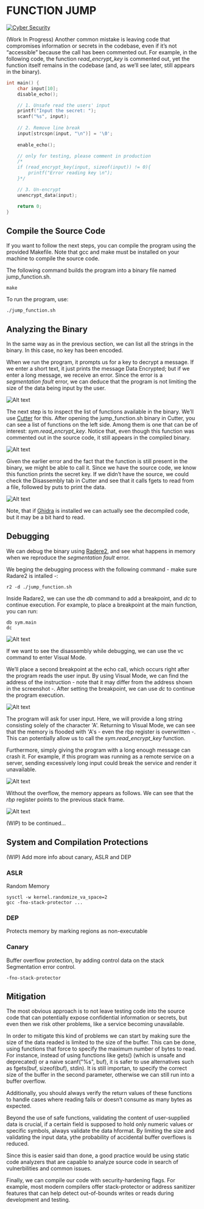 # FUNCTION JUMP
<a href='' target="_blank"><img alt='Cyber Security' src='https://img.shields.io/badge/Cyber_Security-100000?style=for-the-badge&logo=Cyber Security&logoColor=B60000&labelColor=FFA200&color=FFA200'/></a>

(Work In Progress)
Another common mistake is leaving code that compromises information or secrets in the codebase, even if it’s not “accessible” because the call has been commented out. For example, in the following code, the function r*ead_encrypt_key* is commented out, yet the function itself remains in the codebase (and, as we’ll see later, still appears in the binary).

```c
int main() {
    char input[10];
    disable_echo();

    // 1. Unsafe read the users' input
    printf("Input the secret: ");
    scanf("%s", input);
    
    // 2. Remove line break
    input[strcspn(input, "\n")] = '\0';
    
    enable_echo();

    // only for testing, please comment in production
    /*
    if (read_encrypt_key(input, sizeof(input)) != 0){
        printf("Error reading key \n");
    }*/

    // 3. Un-encrypt
    unencrypt_data(input);

    return 0;
}
```

## Compile the Source Code
If you want to follow the next steps, you can compile the program using the provided Makefile. Note that gcc and make must be installed on your machine to compile the source code.

The following command builds the program into a binary file named jump_function.sh.
```shell
make
```
To run the program, use:
```shell
./jump_function.sh
```


## Analyzing the Binary
In the same way as in the previous section, we can list all the strings in the binary. In this case, no key has been encoded.

When we run the program, it prompts us for a key to decrypt a message. If we enter a short text, it just prints the message Data Encrypted; but if we enter a long message, we receive an error. Since the error is a *segmentation fault* error, we can deduce that the program is not limiting the size of the data being input by the user.

![Alt text](images/image.png)

The next step is to inspect the list of functions available in the binary. We’ll use [Cutter](https://cutter.re/) for this. After opening the jump_function.sh binary in Cutter, you can see a list of functions on the left side. Among them is one that can be of interest: *sym.read_encrypt_key*. Notice that, even though this function was commented out in the source code, it still appears in the compiled binary.

![Alt text](images/image-1.png)

Given the earlier error and the fact that the function is still present in the binary, we might be able to call it. Since we have the source code, we know this function prints the secret key. If we didn’t have the source, we could check the Disassembly tab in Cutter and see that it calls fgets to read from a file, followed by puts to print the data.

![Alt text](images/image-2.png)

Note, that if [Ghidra](https://ghidra-sre.org) is installed we can actually see the decompiled code, but it may be a bit hard to read.

## Debugging
We can debug the binary using [Radere2](https://rada.re/n/), and see what happens in memory when we reproduce the *segmentation fault* error.

We beging the debugging process with the following command - make sure Radare2 is intalled -:
```shell
r2 -d ./jump_function.sh
```

Inside Radare2, we can use the *db* command to add a breakpoint, and *dc* to continue execution. For example, to place a breakpoint at the main function, you can run:

```shell
db sym.main
dc
```
![Alt text](images/image-4.png)

If we want to see the disassembly while debugging, we can use the vc command to enter Visual Mode.

We’ll place a second breakpoint at the echo call, which occurs right after the program reads the user input. By using Visual Mode, we can find the address of the instruction - note that it may differ from the address shown in the screenshot -. After setting the breakpoint, we can use *dc* to continue the program execution.


![Alt text](images/image-9.png)

The program will ask for user input. Here, we will provide a long string consisting solely of the character 'A'. Returning to Visual Mode, we can see that the memory is flooded with 'A's - even the rbp register is overwritten -. This can potentially allow us to call the *sym.read_encrypt_key* function.

Furthermore, simply giving the program with a long enough message can crash it. For example, if this program was running as a remote service on a server, sending excessively long input could break the service and render it unavailable.

![Alt text](images/image-10.png)

Without the overflow, the memory appears as follows. We can see that the *rbp* register points to the previous stack frame.

![Alt text](images/image-11.png)

(WIP) to be continued...

## System and Compilation Protections
(WIP) Add more info about canary, ASLR and DEP

### ASLR
Random Memory
```shell
sysctl -w kernel.randomize_va_space=2
gcc -fno-stack-protector ... 
```

### DEP
Protects memory by marking regions as non-executable

### Canary
Buffer overflow protection, by adding control data on the stack
Segmentation error control.
```make
-fno-stack-protector
```

## Mitigation
The most obvious approach is to not leave testing code into the source code that can potentially expose confidential information or secrets, but even then we risk other problems, like a service becoming unavailable.

In order to mitigate this kind of problems we can start by making sure the size of the data readed is limited to the size of the buffer. This can be done, using functions that force to specify the maximum number of bytes to read. For instance, instead of using functions like gets() (which is unsafe and deprecated) or a naive scanf("%s", buf), it is safer to use alternatives such as fgets(buf, sizeof(buf), stdin). It is still importan, to specify the correct size of the buffer in the second parameter, otherwise we can still run into a buffer overflow.

Additionally, you should always verify the return values of these functions to handle cases where reading fails or doesn’t consume as many bytes as expected.

Beyond the use of safe functions, validating the content of user-supplied data is crucial, if a certain field is supposed to hold only numeric values or specific symbols, always validate the data hformat. By limiting the size and validating the input data, ythe probability of accidental buffer overflows is reduced.

Since this is easier said than done, a good practice would be using static code analyzers that are capable to analyze source code in search of vulnerbilities and common issues.

Finally, we can compile our code with security-hardening flags. For example, most modern compilers offer stack-protector or address sanitizer features that can help detect out-of-bounds writes or reads during development and testing.


